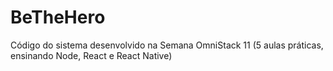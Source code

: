 # BeTheHero
Código do sistema desenvolvido na Semana OmniStack 11 (5 aulas práticas, ensinando Node, React e React Native) 
